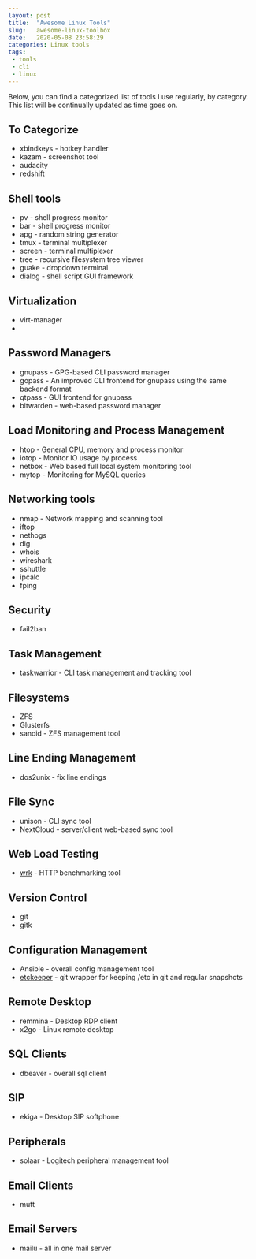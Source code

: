 ```yaml
---
layout: post
title:  "Awesome Linux Tools"
slug:   awesome-linux-toolbox
date:   2020-05-08 23:58:29
categories: Linux tools
tags: 
 - tools
 - cli
 - linux
---
```


Below, you can find a categorized list of tools I use regularly, by category. This list will be continually updated as time goes on.

## To Categorize
 - xbindkeys - hotkey handler
 - kazam - screenshot tool
 - audacity
 - redshift

## Shell tools
 - pv - shell progress monitor
 - bar - shell progress monitor
 - apg - random string generator
 - tmux - terminal multiplexer
 - screen - terminal multiplexer
 - tree - recursive filesystem tree viewer
 - guake - dropdown terminal
 - dialog - shell script GUI framework

## Virtualization
 - virt-manager
 - 

## Password Managers
 - gnupass - GPG-based CLI password manager
 - gopass - An improved CLI frontend for gnupass using the same backend format
 - qtpass - GUI frontend for gnupass
 - bitwarden - web-based password manager

## Load Monitoring and Process Management
 - htop - General CPU, memory and process monitor
 - iotop - Monitor IO usage by process
 - netbox - Web based full local system monitoring tool
 - mytop - Monitoring for MySQL queries

## Networking tools
 - nmap - Network mapping and scanning tool
 - iftop
 - nethogs
 - dig
 - whois
 - wireshark
 - sshuttle
 - ipcalc
 - fping

## Security
 - fail2ban

## Task Management
 - taskwarrior - CLI task management and tracking tool

## Filesystems
 - ZFS
 - Glusterfs
 - sanoid - ZFS management tool

## Line Ending Management
 - dos2unix - fix line endings

## File Sync
 - unison - CLI sync tool
 - NextCloud - server/client web-based sync tool


## Web Load Testing
 - [wrk](https://github.com/wg/wrk) - HTTP benchmarking tool

## Version Control
 - git
 - gitk

## Configuration Management
 - Ansible - overall config management tool
 - [etckeeper](https://ubuntu.com/server/docs/tools-etckeeper) - git wrapper for keeping /etc in git and regular snapshots

## Remote Desktop
 - remmina - Desktop RDP client
 - x2go - Linux remote desktop 

## SQL Clients
 - dbeaver - overall sql client

## SIP
 - ekiga - Desktop SIP softphone

## Peripherals
 - solaar - Logitech peripheral management tool

## Email Clients
 - mutt

## Email Servers
 - mailu - all in one mail server
